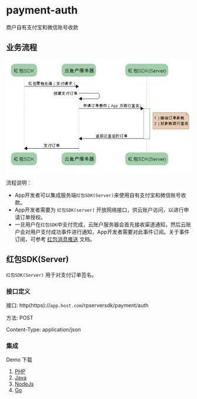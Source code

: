# payment-auth

商户自有支付宝和微信账号收款

## 业务流程

![flowchart](flowchart.png)


流程说明：

- App开发者可以集成服务端`红包SDK(Server)`来使用自有支付宝和微信账号收款。
- App开发者需要为 `红包SDK(server)` 开放网络接口，供云账户访问，以进行申请订单授权。
- 一旦用户在`红包SDK`中支付完成，云账户服务器会首先接收渠道通知，然后云账户会对用户支付成功事件进行通知，App开发者需要对此事件订阅。关于事件订阅，可参考 [红包消息推送](https://github.com/YunzhanghuOpen/redpacket-webhooks) 文档。

## 红包SDK(Server) 

`红包SDK(Server)` 用于对支付订单签名。

### 接口定义

接口: http(https)://`app.host.com`/rpserversdk/payment/auth

方法: POST

Content-Type: application/json

### 集成

Demo 下载

1. [PHP](php)
1. [Java](java)
1. [NodeJs](nodejs)
1. [Go](go)



